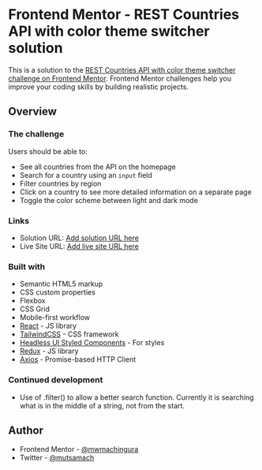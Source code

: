 # Frontend Mentor - REST Countries API with color theme switcher solution

This is a solution to the [REST Countries API with color theme switcher challenge on Frontend Mentor](https://www.frontendmentor.io/challenges/rest-countries-api-with-color-theme-switcher-5cacc469fec04111f7b848ca). Frontend Mentor challenges help you improve your coding skills by building realistic projects. 

## Overview

### The challenge

Users should be able to:

- See all countries from the API on the homepage
- Search for a country using an `input` field
- Filter countries by region
- Click on a country to see more detailed information on a separate page
- Toggle the color scheme between light and dark mode

### Links

- Solution URL: [Add solution URL here](https://github.com/mwmachingura/api-countries)
- Live Site URL: [Add live site URL here](https://mutsa-rest-countries.netlify.app/)


### Built with

- Semantic HTML5 markup
- CSS custom properties
- Flexbox
- CSS Grid
- Mobile-first workflow
- [React](https://reactjs.org/) - JS library
- [TailwindCSS](https://tailwindcss.com/) - CSS framework
- [Headless UI Styled Components](https://headlessui.dev/) - For styles
- [Redux](https://redux.js.org/) - JS library
- [Axios](https://axios-http.com) - Promise-based HTTP Client 

### Continued development

- Use of .filter() to allow a better search function. Currently it is searching what is in the middle of a string, not from the start.

## Author

- Frontend Mentor - [@mwmachingura](https://www.frontendmentor.io/profile/mwmachingura)
- Twitter - [@mutsamach](https://www.twitter.com/mutsamach)
